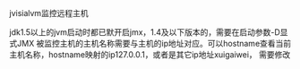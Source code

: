 jvisialvm监控远程主机


jdk1.5以上的jvm启动时都已默开启jmx，1.4及以下版本的，需要在启动参数-D显式JMX
被监控主机的主机名称需要与主机的ip地址对应。可以hostname查看当前主机名称，hostname映射的ip127.0.0.1，或者是其它ip地址xuigaiwei，
需要修改
